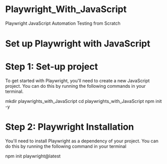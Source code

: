 # Playwright_With_JavaScript
Playwright JavaScript Automation Testing from Scratch

# Set up Playwright with JavaScript

# Step 1:  Set-up project 
To get started with Playwright, you'll need to create a new JavaScript project. You can do this by running the following commands in your terminal.

mkdir playwrights_with_JavaScript
cd playwrights_with_JavaScript
npm init -y

# Step 2: Playwright Installation
You'll need to install Playwright as a dependency of your project. You can do this by running the following command in your terminal

npm init playwright@latest

